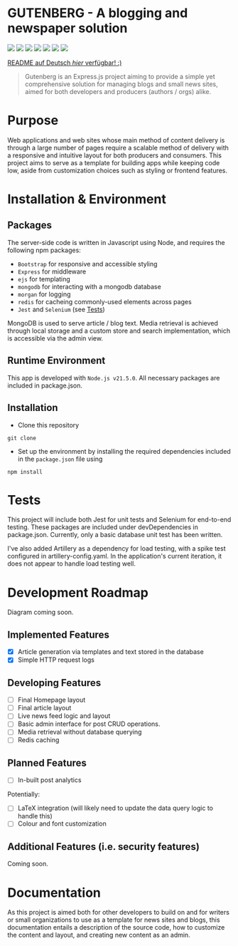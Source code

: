 # GUTENBERG - A blogging and newspaper solution
![](https://img.shields.io/badge/Development-Ongoing-blue)
![](https://img.shields.io/github/issues/hussein-249/dynamic-multipage-template)
![](https://img.shields.io/badge/Tests-Passing-green)
![](https://img.shields.io/badge/Node.js_v21.5-68A063)
![](https://img.shields.io/badge/Javascript-fde427)
![](https://img.shields.io/badge/EJS-maroon)
![](https://img.shields.io/badge/MongoDB-4db33d)

[README auf Deutsch <i>hier</i> verfügbar! :)](https://github.com/Hussein-249/dynamic-multipage-template/blob/main/README-DE.md)

> Gutenberg is an Express.js project aiming to provide a simple yet comprehensive solution for managing blogs and small news sites, aimed for both developers and producers (authors / orgs) alike.

# Purpose

Web applications and web sites whose main method of content delivery is through a large number of pages require a scalable method of delivery with a responsive and intuitive layout for both producers and consumers. This project aims to serve as a template for building apps while keeping code low, aside from customization choices such as styling or frontend features.

# Installation & Environment

## Packages

The server-side code is written in Javascript using Node, and requires the following npm packages:

- ```Bootstrap``` for responsive and accessible styling
- ```Express``` for middleware
- ```ejs``` for templating
- ```mongodb``` for interacting with a mongodb database
- ```morgan``` for logging
- ```redis``` for cacheing commonly-used elements across pages
- ```Jest``` and ```Selenium``` (see [Tests](#tests))

MongoDB is used to serve article / blog text. Media retrieval is achieved through local storage and a custom store and search implementation, which is accessible via the admin view.

## Runtime Environment

This app is developed with ```Node.js v21.5.0```. All necessary packages are included in package.json.

## Installation

- Clone this repository
```
git clone
```
- Set up the environment by installing the required dependencies included in the ```package.json``` file using
```
npm install
```

# Tests

<div id="tests">
This project will include both Jest for unit tests and Selenium for end-to-end testing. These packages are included under devDependencies in package.json. Currently, only a basic database unit test has been written.

I've also added Artillery as a dependency for load testing, with a spike test configured in artillery-config.yaml. In the application's current iteration, it does not appear to handle load testing well.
</div>

# Development Roadmap

Diagram coming soon.

## Implemented Features

- [x] Article generation via templates and text stored in the database
- [x] Simple HTTP request logs

## Developing Features

- [ ] Final Homepage layout
- [ ] Final article layout
- [ ] Live news feed logic and layout
- [ ] Basic admin interface for post CRUD operations.
- [ ] Media retrieval without database querying
- [ ] Redis caching

## Planned Features
- [ ] In-built post analytics

Potentially:
- [ ] LaTeX integration (will likely need to update the data query logic to handle this)
- [ ] Colour and font customization

## Additional Features (i.e. security features)

Coming soon.

# Documentation
As this project is aimed both for other developers to build on and for writers or small organizations to use as a template for news sites and blogs, this documentation entails a description of the source code, how to customize the content and layout, and creating new content as an admin.
